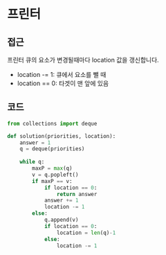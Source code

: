 # 프린터

## 접근
프린터 큐의 요소가 변경될때마다 location 값을 갱신합니다.
- location -= 1: 큐에서 요소를 뺄 때
- location == 0: 타겟이 맨 앞에 있음

## 코드
```python
from collections import deque

def solution(priorities, location):
    answer = 1
    q = deque(priorities)       
    
    while q:
        maxP = max(q)
        v = q.popleft()
        if maxP == v:
            if location == 0:
                return answer
            answer += 1
            location -= 1
        else:
            q.append(v)
            if location == 0:
                location = len(q)-1
            else:
                location -= 1
```